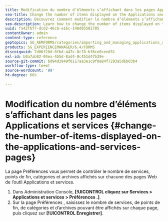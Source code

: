 ```yaml
---
title: Modification du nombre d’éléments s’affichant dans les pages Applications et services
seo-title: Change the number of items displayed on the Applications and Services pages
description: Découvrez comment modifier le nombre d’éléments s’affichant dans les pages Applications et services.
seo-description: Learn how to change the number of items displayed on the Applications and Services pages.
uuid: fa42fbf7-dcd2-46cb-a16c-148d05581705
contentOwner: admin
content-type: reference
geptopics: SG_AEMFORMS/categories/importing_and_managing_applications_and_archives
products: SG_EXPERIENCEMANAGER/6.4/FORMS
discoiquuid: 7d06f20d-0fbd-447c-8c78-bf6ce0ceed31
exl-id: b0a7ab02-04ea-4b5d-8ad4-0c451d47b39e
source-git-commit: bd94d3949f0117aa3e1c9f0e84f7293a5d6b03b4
workflow-type: tm+mt
source-wordcount: '99'
ht-degree: 66%

---
```


# Modification du nombre d’éléments s’affichant dans les pages Applications et services {#change-the-number-of-items-displayed-on-the-applications-and-services-pages}

La page Préférences vous permet de contrôler le nombre de services, points de fin, catégories et archives affichés sur chacune des pages Web de l’outil Applications et services.

1. Dans Administration Console, **[!UICONTROL cliquez sur Services > Applications et services > Préférences .]**.
1. Sur la page Préférences , saisissez le nombre de services, de points de fin, de catégories et d’archives pouvant être affichés sur chaque page, puis cliquez sur **[!UICONTROL Enregistrer]**.
